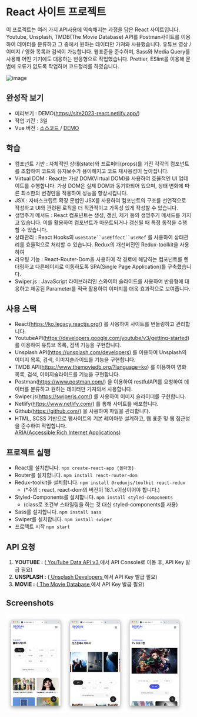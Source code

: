 # React 사이트 프로젝트

이 프로젝트는 여러 가지 API사용에 익숙해지는 과정을 담은 React 사이트입니다.
Youtube, Unsplash, TMDB(The Movie Database) API를
Postman사이트를 이용하여 데이터를 분류하고 그 중에서 원하는 데이터만 가져와 사용했습니다.
유튜브 영상 / 이미지 / 영화 목록과 검색이 가능합니다.
웹표준을 준수하며, Sass와 Media Query를 사용해 어떤 기기에도 대응하는 반응형으로 작업했습니다.
Prettier, ESlint를 이용해 문법에 오류가 없도록 작업하며 코드정리를 하였습니다.

![image](https://github.com/SeoeunCho/site2023-react/blob/main/src/assets/img/scrrenshot/site2023-react-screenshot.png)

## 완성작 보기

- 미리보기 : DEMO(https://site2023-react.netlify.app/)
- 작업 기간 : 3일
- Vue 버전 : [ 소스코드 ](https://github.com/SeoeunCho/site2023-vue) / [DEMO](https://site2023-vue.netlify.app/)

## 학습

- 컴포넌트 기반 : 자체적인 상태(state)와 프로퍼티(props)를 가진 각각의 컴포넌트를 조합하여 코드의 유지보수가 용이해지고 코드 재사용성이 높아집니다.
- Virtual DOM : React는 가상 DOM(Virtual DOM)을 사용하여 효율적인 UI 업데이트를 수행합니다. 가상 DOM은 실제 DOM과 동기화되어 있으며, 상태 변화에 따른 최소한의 변경만을 적용하여 성능을 향상시킵니다.
- JSX : 자바스크립트 확장 문법인 JSX를 사용하여 컴포넌트의 구조를 선언적으로 작성하고 UI와 관련된 로직을 더 직관적이고 가독성 있게 작성할 수 있습니다.
- 생명주기 메서드 : React 컴포넌트는 생성, 갱신, 제거 등의 생명주기 메서드를 가지고 있습니다. 이를 활용하여 컴포넌트가 마운트되거나 갱신될 때 특정 동작을 수행할 수 있습니다.
- 상태관리 : React Hooks의 `useState``useEffect``useRef` 를 사용하여 상태관리를 효율적으로 처리할 수 있습니다. Redux의 개선버전인 Redux-toolkit을 사용하여 
- 라우팅 기능 : React-Router-Dom을 사용하여 각 경로에 해당하는 컴포넌트를 렌더링하고 다른페이지로 이동하도록 SPA(Single Page Application)를 구축했습니다.
- Swiper.js : JavaScript 라이브러리인 스와이퍼 슬라이드를 사용하여 반응형에 대응하고 제공된 Parameter를 적극 활용하여 이미지를 더욱 효과적으로 보여줍니다.


## 사용 스택

- React(https://ko.legacy.reactjs.org/) 를 사용하여 사이트를 번들링하고 관리합니다.
- YoutubeAPI(https://developers.google.com/youtube/v3/getting-started) 를 이용하여 유튜브 목록, 검색 기능을 구현합니다.
- Unsplash API(https://unsplash.com/developers) 를 이용하여 Unsplash의 이미지 목록, 검색, 이미지슬라이드를 기능을 구현합니다.
- TMDB API(https://www.themoviedb.org/?language=ko) 를 이용하여 영화 목록, 검색, 이미지슬라이드를 기능을 구현합니다.
- Postman(https://www.postman.com/) 을 이용하여 restfulAPI를 요청하여 데이터를 분류하고 원하는 데이터만 가져와서 사용합니다.
- Swiper.js(https://swiperjs.com/) 를 사용하여 이미지 슬라이더를 구현합니다.
- Netlify(https://www.netlify.com/) 를 통해 사이트를 배포합니다.
- Github(https://github.com/) 을 사용하여 파일을 관리합니다.
- HTML, SCSS 기반으로 웹사이트의 기본 레이아웃 설계하고, 웹 표준 및 웹 접근성을 준수하여 작업합니다. <br />
  [ARIA(Accessible Rich Internet Applications)](https://developer.mozilla.org/en-US/docs/Web/Accessibility/ARIA/Roles)

## 프로젝트 실행

- React를 설치합니다. `npx create-react-app {폴더명}`
- Router를 설치합니다. `npm install react-router-dom`
- Redux-toolkit을 설치합니다. `npm install @reduxjs/toolkit react-redux` 
  - (*주의 : react, react-dom의 버전이 18.1.x이상이어야 합니다.)
- Styled-Components를 설치합니다. `npm install styled-components` 
  - (class로 조건부 스타일링을 하는 것 대신 styled-components를 사용)
- Sass를 설치합니다. `npm install sass`
- Swiper를 설치합니다. `npm install swiper`
- 프로젝트 시작 `npm start`

## API 요청

1. **YOUTUBE :** ([ YouTube Data API v3 ](https://developers.google.com/youtube/v3/getting-started)에서 API Console로 이동 후, API Key 발급 필요)
2. **UNSPLASH :** ([ Unsplash Developers ](https://unsplash.com/developers/)에서 API Key 발급 필요)
3. **MOVIE :** ([ The Movie Database ](https://www.themoviedb.org/?language=ko)에서 API Key 발급 필요)

## Screenshots

<div style="display: flex;">
  <img src="https://github.com/SeoeunCho/site2023-react/blob/main/src/assets/img/scrrenshot/site2023-react-mobile01.png" alt="image" width="32%" height="auto">
  <img src="https://github.com/SeoeunCho/site2023-react/blob/main/src/assets/img/scrrenshot/site2023-react-mobile02.png" alt="image" width="32%" height="auto">
  <img src="https://github.com/SeoeunCho/site2023-react/blob/main/src/assets/img/scrrenshot/site2023-react-mobile03.png" alt="image" width="32%" height="auto">
</div>
